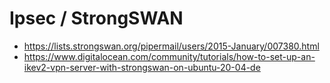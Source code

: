 # Ipsec / StrongSWAN 

  * https://lists.strongswan.org/pipermail/users/2015-January/007380.html
  * https://www.digitalocean.com/community/tutorials/how-to-set-up-an-ikev2-vpn-server-with-strongswan-on-ubuntu-20-04-de
